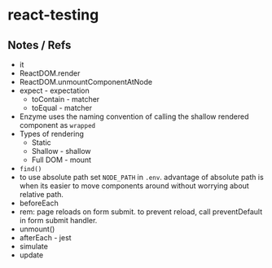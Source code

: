 # react-testing

## Notes / Refs

- it
- ReactDOM.render
- ReactDOM.unmountComponentAtNode
- expect - expectation
  - toContain - matcher
  - toEqual - matcher
- Enzyme uses the naming convention of calling the shallow rendered component as `wrapped`
- Types of rendering
  - Static
  - Shallow - shallow
  - Full DOM - mount
- `find()`
- to use absolute path set `NODE_PATH` in `.env`. advantage of absolute path is when its easier to move components around without worrying about relative path.
- beforeEach
- rem: page reloads on form submit. to prevent reload, call preventDefault in form submit handler.
- unmount()
- afterEach - jest
- simulate
- update
